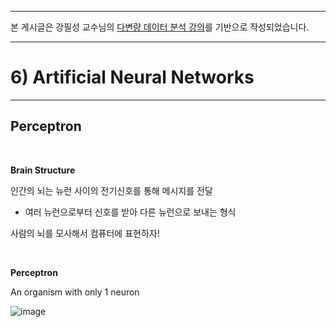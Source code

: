 
---

본 게시글은 강필성 교수님의 [다변량 데이터 분석 강의](https://www.youtube.com/watch?v=o9uEVxzFeR0&list=PLetSlH8YjIfWKLpMp-r6enJvnk6L93wz2&index=1)를 기반으로 작성되었습니다.

---

# 6) Artificial Neural Networks
---

## Perceptron

<br/>

**Brain Structure**

인간의 뇌는 뉴런 사이의 전기신호를 통해 메시지를 전달

* 여러 뉴런으로부터 신호를 받아 다른 뉴런으로 보내는 형식

사람의 뇌를 모사해서 컴퓨터에 표현하자!

<br/>

**Perceptron**

An organism with only 1 neuron

![image]('https://github.com/gyubinc/Multivariate_Data_Analysis_study/blob/374196cc38cae0f1a695defb1b8fa772b7492774/image_folder/6_1.png')



